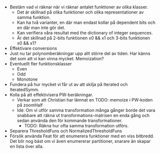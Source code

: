 - Bestäm vad vi räknar när vi räknar antalet funktioner av olika klasser.
	- Det är skillnad på olika funktioner och olika representationer av samma funktion.
	- Kan ha två varianter, en där man endast kollar på dependent bits och en där man inte gör det.
	- Kan verifiera våra resultat med the dictionary of integer sequences.
	- Är det skillnad på 2-bits funktionen x0 && x1 och 3-bits funktionen x0 && x1?
- Effektivare conversions
- Just nu tar polynomberäkningar upp allt större del av tiden. Har känns det som att vi kan vinna mycket. Memoization?
- Eventuellt fler funktionsklasser
	- Even
	- Odd
	- Monotone
- Fundera på hur mycket vi får ut av att skilja på Iterated och IteratedSymm.
- Kolla på att effektivisera PW-beräkningar.
	- Verkar som att Christian har lämnat en TODO: memoize i PW-koden på zoomHalf
	- Idé: Om vi utför samma transformation många gånger borde det vara snabbare att räkna ut transformations-matrisen en enda gång och sedan använda den för kommande transformationer. 
		- TODO: Räkna hur ofta samma transformation utförs.
- Separera ThresholdFuns och NormalizedThresholdFuns
- Försök använda Feat för att enumerera funktioner med en viss bitbredd. Det blir nog bäst om vi även enumererar partitioner, snarare än skapar en lista över alla.